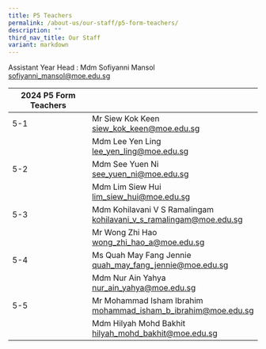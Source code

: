 ```yaml
---
title: P5 Teachers
permalink: /about-us/our-staff/p5-form-teachers/
description: ""
third_nav_title: Our Staff
variant: markdown
---
```

Assistant Year Head : Mdm Sofiyanni Mansol
<br>
sofiyanni_mansol@moe.edu.sg
<br>


| 2024 P5 Form Teachers |  |
| -------- | -------- |
| 5-1    | Mr Siew Kok Keen <br> siew_kok_keen@moe.edu.sg     |      |
|    | Mdm Lee Yen Ling     <br> lee_yen_ling@moe.edu.sg    |     |
| 5-2 | Mdm See Yuen Ni    <br> see_yuen_ni@moe.edu.sg     |    |
|      | Mdm Lim Siew Hui   <br> lim_siew_hui@moe.edu.sg    |     |
| 5-3    | Mdm Kohilavani V S Ramalingam    <br> kohilavani_v_s_ramalingam@moe.edu.sg    |    |
|     | Mr Wong Zhi Hao   <br> wong_zhi_hao_a@moe.edu.sg     |      |
| 5-4    | Ms Quah May Fang Jennie   <br> quah_may_fang_jennie@moe.edu.sg    |      |
|     | Mdm Nur Ain Yahya  <br> nur_ain_yahya@moe.edu.sg   |      |
| 5-5   | Mr Mohammad Isham Ibrahim   <br> mohammad_isham_b_ibrahim@moe.edu.sg   |     |
|      | Mdm Hilyah Mohd Bakhit   <br> hilyah_mohd_bakhit@moe.edu.sg   |     |